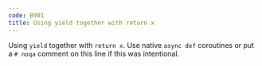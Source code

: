 ```yaml
---
code: B901
title: Using yield together with return x
---
```


Using `yield` together with `return x`. Use native `async def` coroutines or put a `# noqa` comment on this line if this was intentional.